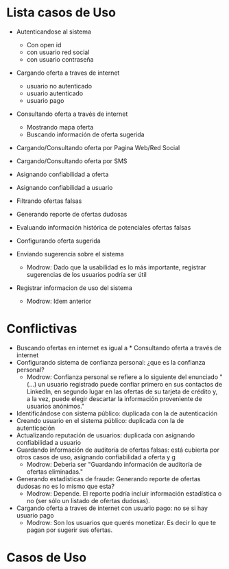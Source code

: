 Lista casos de Uso
===================

* Autenticandose al sistema
    * Con open id
    * con usuario red social
    * con usuario contraseña
* Cargando oferta a traves de internet
    * usuario no autenticado
    * usuario autenticado
    * usuario pago
* Consultando oferta a través de internet
    * Mostrando mapa oferta
    * Buscando información de oferta sugerida

* Cargando/Consultando oferta por Pagina Web/Red Social
* Cargando/Consultando oferta por SMS

* Asignando confiabilidad a oferta
* Asignando confiabilidad a usuario

* Filtrando ofertas falsas
* Generando reporte de ofertas dudosas
* Evaluando información histórica de potenciales ofertas falsas
* Configurando oferta sugerida
* Enviando sugerencia sobre el sistema 
	+ Modrow: Dado que la usabilidad es lo más importante, registrar sugerencias de los usuarios podría ser útil 
* Registrar informacion de uso del sistema
	+ Modrow: Idem anterior
	
Conflictivas
=============

* Buscando ofertas en internet es igual a * Consultando oferta a través de internet
* Configurando sistema de confianza personal: ¿que es la confianza personal?
	+ Modrow: Confianza personal se refiere a lo siguiente del enunciado "(...) un usuario registrado puede confiar primero en sus contactos de LinkedIn, en segundo lugar en las ofertas de su tarjeta de crédito y, a la vez, puede elegir descartar la información proveniente de usuarios anónimos."
* Identificándose con sistema público: duplicada con la de autenticación
* Creando usuario en el sistema público: duplicada con la de autenticación
* Actualizando reputación de usuarios: duplicada con asignando confiabilidad a usuario
* Guardando información de auditoría de ofertas falsas: está cubierta por otros casos de uso, asignando confiabilidad a oferta y g
	+ Modrow: Deberia ser "Guardando información de auditoría de ofertas eliminadas."
* Generando estadísticas de fraude: Generando reporte de ofertas dudosas no es lo mismo que esta?
	+ Modrow: Depende. El reporte podría incluir información estadística o no (ser sólo un listado de ofertas dudosas).
* Cargando oferta a traves de internet con usuario pago: no se si hay usuario pago
	+ Modrow: Son los usuarios que querés monetizar. Es decir lo que te pagan por sugerir sus ofertas.

Casos de Uso
============

